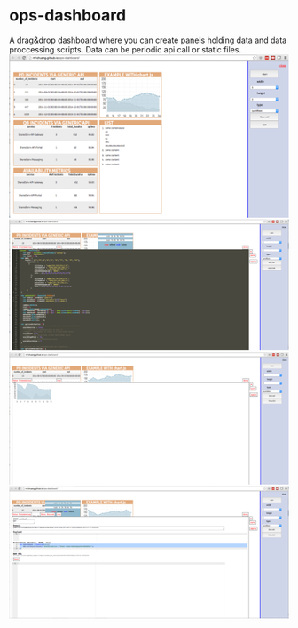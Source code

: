 # ops-dashboard
A drag&drop dashboard where you can create panels holding data and data proccessing scripts. Data can be periodic api call or static files.
![alt tag](https://raw.githubusercontent.com/m1chuang/ops-dashboard/master/Screen%20Shot%202016-05-16%20at%201.52.44%20PM.png?token=ADNHjbB5dPZK1riZf4MpHS9hx4XLjbTGks5XQ252wA%3D%3D)
![alt tag](https://raw.githubusercontent.com/m1chuang/ops-dashboard/master/Screen%20Shot%202016-05-16%20at%201.53.55%20PM.png?token=ADNHjUk0E5yZOw356YXdpNQr8mbg_o4pks5XQ26nwA%3D%3D)
![alt tag](https://raw.githubusercontent.com/m1chuang/ops-dashboard/master/Screen%20Shot%202016-05-16%20at%201.54.06%20PM.png?token=ADNHjbriQg192U2Fr28gab8BhbAzWpFIks5XQ261wA%3D%3D)
![alt tag](https://raw.githubusercontent.com/m1chuang/ops-dashboard/master/Screen%20Shot%202016-05-16%20at%201.54.26%20PM.png?token=ADNHjbioh4_VptQ5Ar4Uj5F0BiAJxtuuks5XQ27DwA%3D%3D)
